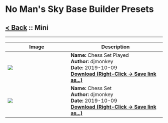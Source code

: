# No Man's Sky Base Builder Presets  

## [< Back](https://charliebanks.github.io/nms-base-builder-presets/) :: Mini

___


<table cellpadding="10">
<thead>
    <tr>
        <th>Image</th>
        <th>Description</th>
    </tr>
</thead>
<tbody>
    <tr>
            <td width="40%"><img src="https://raw.githubusercontent.com/charliebanks/nms-base-builder-presets/master/images/Mini/djmonkey_ChessSetPlayed.jpg"></td>
            <td valign="top" width="60%"><b>Name:</b> Chess Set Played <br /> <b>Author:</b> djmonkey <br /><b>Date:</b> 2019-10-09 <br /> <b><a href="https://raw.githubusercontent.com/charliebanks/nms-base-builder-presets/master/Mini/djmonkey_ChessSetPlayed.json">Download (Right-Click -> Save link as...)</a></b></td>
        </tr><tr>
            <td width="40%"><img src="https://raw.githubusercontent.com/charliebanks/nms-base-builder-presets/master/images/Mini/djmonkey_ChessSet.jpg"></td>
            <td valign="top" width="60%"><b>Name:</b> Chess Set <br /> <b>Author:</b> djmonkey <br /><b>Date:</b> 2019-10-09 <br /> <b><a href="https://raw.githubusercontent.com/charliebanks/nms-base-builder-presets/master/Mini/djmonkey_ChessSet.json">Download (Right-Click -> Save link as...)</a></b></td>
        </tr>
</tbody>
</table>
    